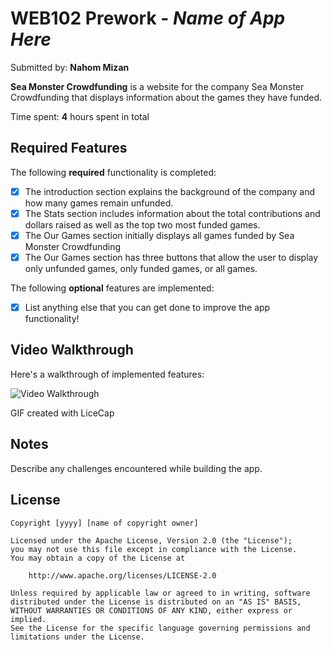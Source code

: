 # WEB102 Prework - _Name of App Here_

Submitted by: **Nahom Mizan**

**Sea Monster Crowdfunding** is a website for the company Sea Monster Crowdfunding that displays information about the games they have funded.

Time spent: **4** hours spent in total

## Required Features

The following **required** functionality is completed:

- [X] The introduction section explains the background of the company and how many games remain unfunded.
- [X] The Stats section includes information about the total contributions and dollars raised as well as the top two most funded games.
- [X] The Our Games section initially displays all games funded by Sea Monster Crowdfunding
- [X] The Our Games section has three buttons that allow the user to display only unfunded games, only funded games, or all games.

The following **optional** features are implemented:

- [X] List anything else that you can get done to improve the app functionality!

## Video Walkthrough

Here's a walkthrough of implemented features:

<img src='Nahom_Mizan_PreWork.gif' title='Video Walkthrough' width='' alt='Video Walkthrough' />

<!-- Replace this with whatever GIF tool you used! -->

GIF created with LiceCap

<!-- Recommended tools:
[Kap](https://getkap.co/) for macOS
[ScreenToGif](https://www.screentogif.com/) for Windows
[peek](https://github.com/phw/peek) for Linux. -->

## Notes

Describe any challenges encountered while building the app.

## License

    Copyright [yyyy] [name of copyright owner]

    Licensed under the Apache License, Version 2.0 (the "License");
    you may not use this file except in compliance with the License.
    You may obtain a copy of the License at

        http://www.apache.org/licenses/LICENSE-2.0

    Unless required by applicable law or agreed to in writing, software
    distributed under the License is distributed on an "AS IS" BASIS,
    WITHOUT WARRANTIES OR CONDITIONS OF ANY KIND, either express or implied.
    See the License for the specific language governing permissions and
    limitations under the License.

